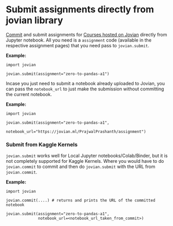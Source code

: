 # Submit assignments directly from jovian library

[Commit](upload.md) and submit assignments for <a href="https://jovian.ml/learn" target=_blank>Courses hosted on Jovian</a> directly from Jupyter notebook. All you need is a `assignment` code (available in the respective assignment pages) that you need pass to `jovian.submit`.

**Example:**

```
import jovian

jovian.submit(assignment="zero-to-pandas-a1")
```

Incase you just need to submit a notebook already uploaded to Jovian, you can pass the `notebook_url` to just make the submission without committing the current notebook.

**Example:**

```
import jovian

jovian.submit(assignment="zero-to-pandas-a1",
              notebook_url="https://jovian.ml/PrajwalPrashanth/assignment")
```

### Submit from Kaggle Kernels

`jovian.submit` works well for Local Jupyter notebooks/Colab/Binder, but it is not completely supported for Kaggle Kernels. Where you would have to do `jovian.commit` to commit and then do `jovian.submit` with the URL from `jovian.commit`.

**Example:**

```
import jovian

jovian.commit(....) # returns and prints the URL of the committed notebook
```

```
jovian.submit(assignment="zero-to-pandas-a1",
              notebook_url=<notebook_url_taken_from_commit>)
```
